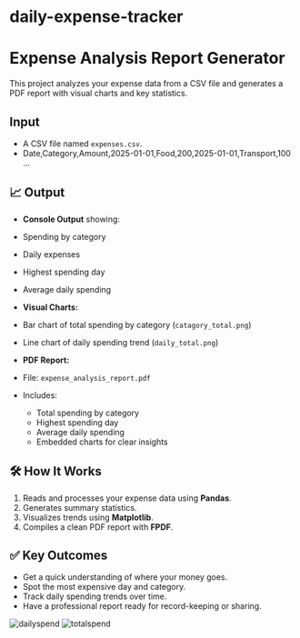 # daily-expense-tracker
# Expense Analysis Report Generator
This project analyzes your expense data from a CSV file and generates a PDF report with visual charts and key statistics.
## Input
- A CSV file named `expenses.csv`.
- Date,Category,Amount,2025-01-01,Food,200,2025-01-01,Transport,100 ...

## 📈 Output
- **Console Output** showing:
- Spending by category
- Daily expenses
- Highest spending day
- Average daily spending

- **Visual Charts:**
- Bar chart of total spending by category (`catagory_total.png`)
- Line chart of daily spending trend (`daily_total.png`)

- **PDF Report:**
- File: `expense_analysis_report.pdf`
- Includes:
  - Total spending by category
  - Highest spending day
  - Average daily spending
  - Embedded charts for clear insights
## 🛠️ How It Works
1. Reads and processes your expense data using **Pandas**.
2. Generates summary statistics.
3. Visualizes trends using **Matplotlib**.
4. Compiles a clean PDF report with **FPDF**.

## ✅ Key Outcomes
- Get a quick understanding of where your money goes.
- Spot the most expensive day and category.
- Track daily spending trends over time.
- Have a professional report ready for record-keeping or sharing.

![dailyspend](https://github.com/user-attachments/assets/52ac7efc-d108-492d-be09-9f1cc207d8bc)
![totalspend](https://github.com/user-attachments/assets/5e3b7195-7b75-421a-b8c5-0142406949ab)
